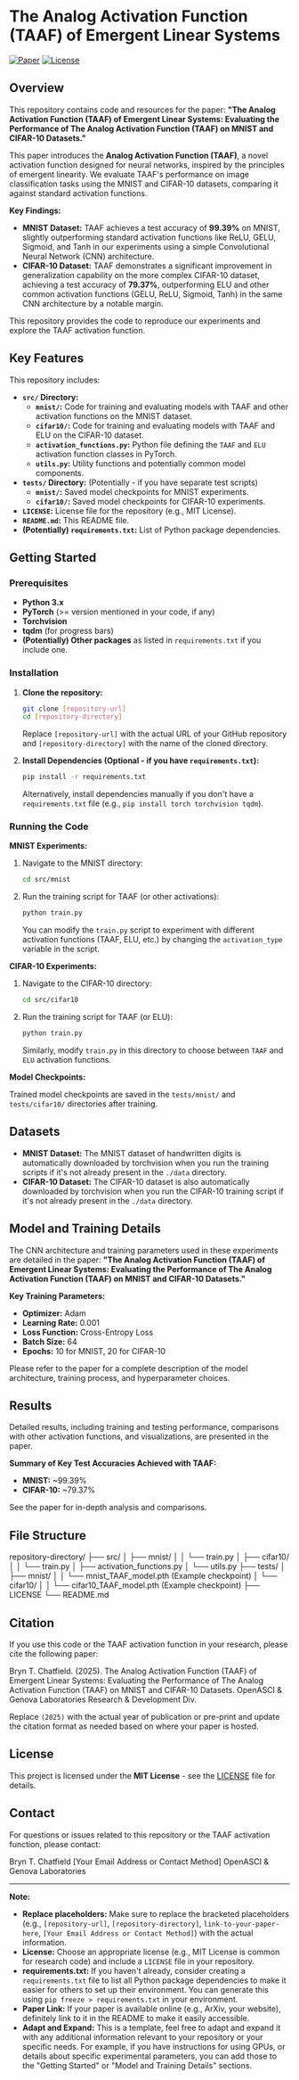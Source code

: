 # The Analog Activation Function (TAAF) of Emergent Linear Systems

[![Paper](link-to-your-paper-here)](link-to-your-paper-here) <!-- Replace with a link to your paper if available (e.g., ArXiv, website) -->
[![License](https://img.shields.io/badge/License-MIT-blue.svg)](LICENSE) <!-- Replace with your license badge if applicable -->

## Overview

This repository contains code and resources for the paper: **"The Analog Activation Function (TAAF) of Emergent Linear Systems: Evaluating the Performance of The Analog Activation Function (TAAF) on MNIST and CIFAR-10 Datasets."**

This paper introduces the **Analog Activation Function (TAAF)**, a novel activation function designed for neural networks, inspired by the principles of emergent linearity.  We evaluate TAAF's performance on image classification tasks using the MNIST and CIFAR-10 datasets, comparing it against standard activation functions.

**Key Findings:**

*   **MNIST Dataset:** TAAF achieves a test accuracy of **99.39%** on MNIST, slightly outperforming standard activation functions like ReLU, GELU, Sigmoid, and Tanh in our experiments using a simple Convolutional Neural Network (CNN) architecture.
*   **CIFAR-10 Dataset:** TAAF demonstrates a significant improvement in generalization capability on the more complex CIFAR-10 dataset, achieving a test accuracy of **79.37%**, outperforming ELU and other common activation functions (GELU, ReLU, Sigmoid, Tanh) in the same CNN architecture by a notable margin.

This repository provides the code to reproduce our experiments and explore the TAAF activation function.

## Key Features

This repository includes:

*   **`src/` Directory:**
    *   **`mnist/`:** Code for training and evaluating models with TAAF and other activation functions on the MNIST dataset.
    *   **`cifar10/`:** Code for training and evaluating models with TAAF and ELU on the CIFAR-10 dataset.
    *   **`activation_functions.py`:** Python file defining the `TAAF` and `ELU` activation function classes in PyTorch.
    *   **`utils.py`:** Utility functions and potentially common model components.
*   **`tests/` Directory:**  (Potentially - if you have separate test scripts)
    *   **`mnist/`:** Saved model checkpoints for MNIST experiments.
    *   **`cifar10/`:** Saved model checkpoints for CIFAR-10 experiments.
*   **`LICENSE`:**  License file for the repository (e.g., MIT License).
*   **`README.md`:** This README file.
*   **(Potentially) `requirements.txt`:**  List of Python package dependencies.

## Getting Started

### Prerequisites

*   **Python 3.x**
*   **PyTorch** (>= version mentioned in your code, if any)
*   **Torchvision**
*   **tqdm** (for progress bars)
*   **(Potentially) Other packages** as listed in `requirements.txt` if you include one.

### Installation

1.  **Clone the repository:**
    ```bash
    git clone [repository-url]
    cd [repository-directory]
    ```
    Replace `[repository-url]` with the actual URL of your GitHub repository and `[repository-directory]` with the name of the cloned directory.

2.  **Install Dependencies (Optional - if you have `requirements.txt`):**
    ```bash
    pip install -r requirements.txt
    ```
    Alternatively, install dependencies manually if you don't have a `requirements.txt` file (e.g., `pip install torch torchvision tqdm`).

### Running the Code

**MNIST Experiments:**

1.  Navigate to the MNIST directory:
    ```bash
    cd src/mnist
    ```

2.  Run the training script for TAAF (or other activations):
    ```bash
    python train.py
    ```
    You can modify the `train.py` script to experiment with different activation functions (TAAF, ELU, etc.) by changing the `activation_type` variable in the script.

**CIFAR-10 Experiments:**

1.  Navigate to the CIFAR-10 directory:
    ```bash
    cd src/cifar10
    ```

2.  Run the training script for TAAF (or ELU):
    ```bash
    python train.py
    ```
    Similarly, modify `train.py` in this directory to choose between `TAAF` and `ELU` activation functions.

**Model Checkpoints:**

Trained model checkpoints are saved in the `tests/mnist/` and `tests/cifar10/` directories after training.

## Datasets

*   **MNIST Dataset:**  The MNIST dataset of handwritten digits is automatically downloaded by torchvision when you run the training scripts if it's not already present in the `./data` directory.
*   **CIFAR-10 Dataset:** The CIFAR-10 dataset is also automatically downloaded by torchvision when you run the CIFAR-10 training script if it's not already present in the `./data` directory.

## Model and Training Details

The CNN architecture and training parameters used in these experiments are detailed in the paper: **"The Analog Activation Function (TAAF) of Emergent Linear Systems: Evaluating the Performance of The Analog Activation Function (TAAF) on MNIST and CIFAR-10 Datasets."**

**Key Training Parameters:**

*   **Optimizer:** Adam
*   **Learning Rate:** 0.001
*   **Loss Function:** Cross-Entropy Loss
*   **Batch Size:** 64
*   **Epochs:** 10 for MNIST, 20 for CIFAR-10

Please refer to the paper for a complete description of the model architecture, training process, and hyperparameter choices.

## Results

Detailed results, including training and testing performance, comparisons with other activation functions, and visualizations, are presented in the paper.

**Summary of Key Test Accuracies Achieved with TAAF:**

*   **MNIST:** ~99.39%
*   **CIFAR-10:** ~79.37%

See the paper for in-depth analysis and comparisons.

## File Structure

repository-directory/
├── src/
│ ├── mnist/
│ │ └── train.py
│ ├── cifar10/
│ │ └── train.py
│ ├── activation_functions.py
│ └── utils.py
├── tests/
│ ├── mnist/
│ │ └── mnist_TAAF_model.pth (Example checkpoint)
│ └── cifar10/
│ │ └── cifar10_TAAF_model.pth (Example checkpoint)
├── LICENSE
└── README.md

## Citation

If you use this code or the TAAF activation function in your research, please cite the following paper:

Bryn T. Chatfield. (2025). The Analog Activation Function (TAAF) of Emergent Linear Systems: Evaluating the Performance of The Analog Activation Function (TAAF) on MNIST and CIFAR-10 Datasets. OpenASCI & Genova Laboratories Research & Development Div.

Replace `(2025)` with the actual year of publication or pre-print and update the citation format as needed based on where your paper is hosted.

## License

This project is licensed under the **MIT License** - see the [LICENSE](LICENSE) file for details.

## Contact

For questions or issues related to this repository or the TAAF activation function, please contact:

Bryn T. Chatfield
[Your Email Address or Contact Method]
OpenASCI & Genova Laboratories

---

**Note:**

*   **Replace placeholders:**  Make sure to replace the bracketed placeholders (e.g., `[repository-url]`, `[repository-directory]`, `link-to-your-paper-here`, `[Your Email Address or Contact Method]`) with the actual information.
*   **License:** Choose an appropriate license (e.g., MIT License is common for research code) and include a `LICENSE` file in your repository.
*   **requirements.txt:** If you haven't already, consider creating a `requirements.txt` file to list all Python package dependencies to make it easier for others to set up their environment. You can generate this using `pip freeze > requirements.txt` in your environment.
*   **Paper Link:**  If your paper is available online (e.g., ArXiv, your website), definitely link to it in the README to make it easily accessible.
*   **Adapt and Expand:**  This is a template, feel free to adapt and expand it with any additional information relevant to your repository or your specific needs. For example, if you have instructions for using GPUs, or details about specific experimental parameters, you can add those to the "Getting Started" or "Model and Training Details" sections.